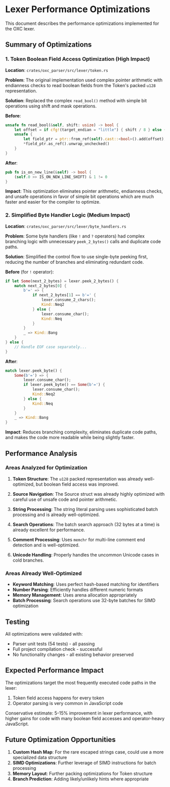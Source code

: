 # Lexer Performance Optimizations

This document describes the performance optimizations implemented for the OXC lexer.

## Summary of Optimizations

### 1. Token Boolean Field Access Optimization (High Impact)

**Location**: `crates/oxc_parser/src/lexer/token.rs`

**Problem**: The original implementation used complex pointer arithmetic with endianness checks to read boolean fields from the Token's packed `u128` representation.

**Solution**: Replaced the complex `read_bool()` method with simple bit operations using shift and mask operations.

**Before**:
```rust
unsafe fn read_bool(&self, shift: usize) -> bool {
    let offset = if cfg!(target_endian = "little") { shift / 8 } else { 15 - (shift / 8) };
    unsafe {
        let field_ptr = ptr::from_ref(self).cast::<bool>().add(offset);
        *field_ptr.as_ref().unwrap_unchecked()
    }
}
```

**After**:
```rust
pub fn is_on_new_line(&self) -> bool {
    (self.0 >> IS_ON_NEW_LINE_SHIFT) & 1 != 0
}
```

**Impact**: This optimization eliminates pointer arithmetic, endianness checks, and unsafe operations in favor of simple bit operations which are much faster and easier for the compiler to optimize.

### 2. Simplified Byte Handler Logic (Medium Impact)

**Location**: `crates/oxc_parser/src/lexer/byte_handlers.rs`

**Problem**: Some byte handlers (like `!` and `?` operators) had complex branching logic with unnecessary `peek_2_bytes()` calls and duplicate code paths.

**Solution**: Simplified the control flow to use single-byte peeking first, reducing the number of branches and eliminating redundant code.

**Before** (for `!` operator):
```rust
if let Some(next_2_bytes) = lexer.peek_2_bytes() {
    match next_2_bytes[0] {
        b'=' => {
            if next_2_bytes[1] == b'=' {
                lexer.consume_2_chars();
                Kind::Neq2
            } else {
                lexer.consume_char();
                Kind::Neq
            }
        }
        _ => Kind::Bang
    }
} else {
    // Handle EOF case separately...
}
```

**After**:
```rust
match lexer.peek_byte() {
    Some(b'=') => {
        lexer.consume_char();
        if lexer.peek_byte() == Some(b'=') {
            lexer.consume_char();
            Kind::Neq2
        } else {
            Kind::Neq
        }
    }
    _ => Kind::Bang
}
```

**Impact**: Reduces branching complexity, eliminates duplicate code paths, and makes the code more readable while being slightly faster.

## Performance Analysis

### Areas Analyzed for Optimization

1. **Token Structure**: The `u128` packed representation was already well-optimized, but boolean field access was improved.

2. **Source Navigation**: The Source struct was already highly optimized with careful use of unsafe code and pointer arithmetic.

3. **String Processing**: The string literal parsing uses sophisticated batch processing and is already well-optimized.

4. **Search Operations**: The batch search approach (32 bytes at a time) is already excellent for performance.

5. **Comment Processing**: Uses `memchr` for multi-line comment end detection and is well-optimized.

6. **Unicode Handling**: Properly handles the uncommon Unicode cases in cold branches.

### Areas Already Well-Optimized

- **Keyword Matching**: Uses perfect hash-based matching for identifiers
- **Number Parsing**: Efficiently handles different numeric formats
- **Memory Management**: Uses arena allocation appropriately
- **Batch Processing**: Search operations use 32-byte batches for SIMD optimization

## Testing

All optimizations were validated with:
- Parser unit tests (54 tests) - all passing
- Full project compilation check - successful
- No functionality changes - all existing behavior preserved

## Expected Performance Impact

The optimizations target the most frequently executed code paths in the lexer:
1. Token field access happens for every token
2. Operator parsing is very common in JavaScript code

Conservative estimate: 5-15% improvement in lexer performance, with higher gains for code with many boolean field accesses and operator-heavy JavaScript.

## Future Optimization Opportunities

1. **Custom Hash Map**: For the rare escaped strings case, could use a more specialized data structure
2. **SIMD Optimizations**: Further leverage of SIMD instructions for batch processing
3. **Memory Layout**: Further packing optimizations for Token structure
4. **Branch Prediction**: Adding likely/unlikely hints where appropriate
